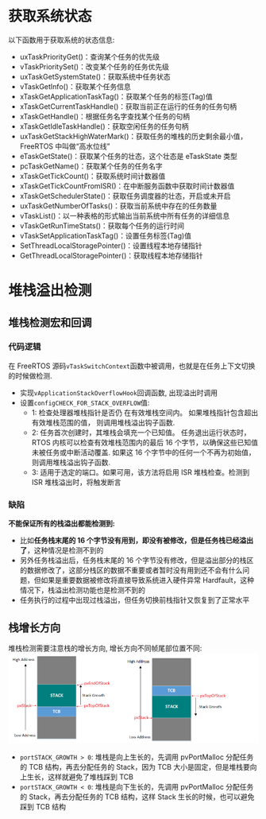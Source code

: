 # 获取系统状态

以下函数用于获取系统的状态信息:

- uxTaskPriorityGet()：查询某个任务的优先级
- vTaskPrioritySet()：改变某个任务的任务优先级
- uxTaskGetSystemState()：获取系统中任务状态
- vTaskGetInfo()：获取某个任务信息
- xTaskGetApplicationTaskTag()：获取某个任务的标签(Tag)值
- xTaskGetCurrentTaskHandle()：获取当前正在运行的任务的任务句柄
- xTaskGetHandle()：根据任务名字查找某个任务的句柄
- xTaskGetIdleTaskHandle()：获取空闲任务的任务句柄
- uxTaskGetStackHighWaterMark()：获取任务的堆栈的历史剩余最小值，FreeRTOS 中叫做“高水位线”
- eTaskGetState()：获取某个任务的壮态，这个壮态是 eTaskState 类型
- pcTaskGetName()：获取某个任务的任务名字
- xTaskGetTickCount()：获取系统时间计数器值
- xTaskGetTickCountFromISR()：在中断服务函数中获取时间计数器值
- xTaskGetSchedulerState()：获取任务调度器的壮态，开启或未开启
- uxTaskGetNumberOfTasks()：获取当前系统中存在的任务数量
- vTaskList()：以一种表格的形式输出当前系统中所有任务的详细信息
- vTaskGetRunTimeStats()：获取每个任务的运行时间
- vTaskSetApplicationTaskTag()：设置任务标签(Tag)值
- SetThreadLocalStoragePointer()：设置线程本地存储指针
- GetThreadLocalStoragePointer()：获取线程本地存储指针

# 堆栈溢出检测

## 堆栈检测宏和回调

### 代码逻辑

在 FreeRTOS 源码`vTaskSwitchContext`函数中被调用，也就是在任务上下文切换的时候做检测.

- 实现`vApplicationStackOverflowHook`回调函数, 出现溢出时调用
- 设置`configCHECK_FOR_STACK_OVERFLOW`值:
  - 1: 检查处理器堆栈指针是否仍 在有效堆栈空间内。 如果堆栈指针包含超出有效堆栈范围的值， 则调用堆栈溢出钩子函数.
  - 2: 任务首次创建时，其堆栈会填充一个已知值。 任务退出运行状态时，RTOS 内核可以检查有效堆栈范围内的最后 16 个字节，以确保这些已知值未被任务或中断活动覆盖. 如果这 16 个字节中的任何一个不再为初始值，则调用堆栈溢出钩子函数.
  - 3: 适用于选定的端口。如果可用，该方法将启用 ISR 堆栈检查。检测到 ISR 堆栈溢出时，将触发断言

### 缺陷

**不能保证所有的栈溢出都能检测到:**

- 比如**任务栈末尾的 16 个字节没有用到，即没有被修改，但是任务栈已经溢出了**，这种情况是检测不到的
- 另外任务栈溢出后，任务栈末尾的 16 个字节没有修改，但是溢出部分的栈区的数据修改了，这部分栈区的数据不重要或者暂时没有用到还不会有什么问题，但如果是重要数据被修改将直接导致系统进入硬件异常 Hardfault，这种情况下，栈溢出检测功能也是检测不到的
- 任务执行的过程中出现过栈溢出，但任务切换前栈指针又恢复到了正常水平

## 栈增长方向

堆栈检测需要注意栈的增长方向, 增长方向不同帧尾部位置不同:
![alt text](13_os_stat.assets/image.png)

- `portSTACK_GROWTH > 0`: 堆栈是向上生长的，先调用 pvPortMalloc 分配任务的 TCB 结构，再去分配任务的 Stack，因为 TCB 大小是固定，但是堆栈要向上生长，这样就避免了堆栈踩到 TCB
- `portSTACK_GROWTH < 0`: 堆栈是向下生长的，先调用 pvPortMalloc 分配任务的 Stack，再去分配任务的 TCB 结构，这样 Stack 生长的时候，也可以避免踩到 TCB 结构
